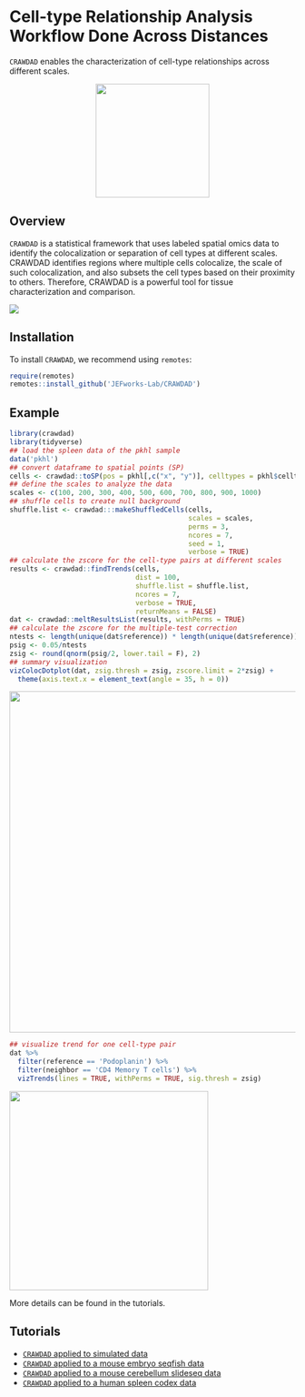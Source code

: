 # Cell-type Relationship Analysis Workflow Done Across Distances

`CRAWDAD` enables the characterization of cell-type relationships across different scales.

<p align="center">
  <img src="https://github.com/JEFworks/CRAWDAD/blob/main/docs/img/CRAWDAD_logo.png?raw=true" height="200"/>
</p>

## Overview

`CRAWDAD` is a statistical framework that uses labeled spatial omics data to identify the colocalization or separation of cell types at different scales. CRAWDAD identifies regions where multiple cells colocalize, the scale of such colocalization, and also subsets the cell types based on their proximity to others. Therefore, CRAWDAD is a powerful tool for tissue characterization and comparison.

<img src="https://github.com/JEFworks/CRAWDAD/blob/main/docs/img/CRAWDAD_workflow.png?raw=true"/>

## Installation

To install `CRAWDAD`, we recommend using `remotes`:

``` r
require(remotes)
remotes::install_github('JEFworks-Lab/CRAWDAD')
```

## Example

``` r
library(crawdad)
library(tidyverse)
## load the spleen data of the pkhl sample 
data('pkhl')
## convert dataframe to spatial points (SP)
cells <- crawdad::toSP(pos = pkhl[,c("x", "y")], celltypes = pkhl$celltypes)
## define the scales to analyze the data
scales <- c(100, 200, 300, 400, 500, 600, 700, 800, 900, 1000)
## shuffle cells to create null background
shuffle.list <- crawdad:::makeShuffledCells(cells,
                                            scales = scales,
                                            perms = 3,
                                            ncores = 7,
                                            seed = 1,
                                            verbose = TRUE)
## calculate the zscore for the cell-type pairs at different scales
results <- crawdad::findTrends(cells,
                               dist = 100,
                               shuffle.list = shuffle.list,
                               ncores = 7,
                               verbose = TRUE,
                               returnMeans = FALSE)
dat <- crawdad::meltResultsList(results, withPerms = TRUE)
## calculate the zscore for the multiple-test correction
ntests <- length(unique(dat$reference)) * length(unique(dat$reference))
psig <- 0.05/ntests
zsig <- round(qnorm(psig/2, lower.tail = F), 2)
## summary visualization
vizColocDotplot(dat, zsig.thresh = zsig, zscore.limit = 2*zsig) +
  theme(axis.text.x = element_text(angle = 35, h = 0))
```

<img src="https://github.com/JEFworks/CRAWDAD/blob/main/docs/img/coloc.png?raw=true" height="600"/>

``` r
## visualize trend for one cell-type pair
dat %>% 
  filter(reference == 'Podoplanin') %>% 
  filter(neighbor == 'CD4 Memory T cells') %>% 
  vizTrends(lines = TRUE, withPerms = TRUE, sig.thresh = zsig)
```

<img src="https://github.com/JEFworks/CRAWDAD/blob/main/docs/img/trend.png?raw=true" height="350"/>

More details can be found in the tutorials.

## Tutorials
- [`CRAWDAD` applied to simulated data](https://github.com/JEFworks/CRAWDAD/blob/main/docs/1_simulations.md)
- [`CRAWDAD` applied to a mouse embryo seqfish data](https://github.com/JEFworks/CRAWDAD/blob/main/docs/2_seqfish.md)
- [`CRAWDAD` applied to a mouse cerebellum slideseq data](https://github.com/JEFworks/CRAWDAD/blob/main/docs/2_slideseq.md)
- [`CRAWDAD` applied to a human spleen codex data](https://github.com/JEFworks/CRAWDAD/blob/main/docs/3_spleen.md)
